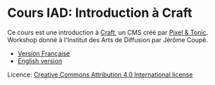 # Cours IAD: Introduction à Craft

Ce cours est une introduction à [Craft](http://buildwithcraft.com/), un CMS créé par [Pixel & Tonic](http://pixelandtonic.com/). Workshop donné à l'Institut des Arts de Diffusion par Jérôme Coupé.

- [Version Française](/craft_introduction_fr.md)
- [English version](/craft_introduction_en.md)

Licence: [Creative Commons Attribution 4.0 International license](http://creativecommons.org/licenses/by/4.0/)
